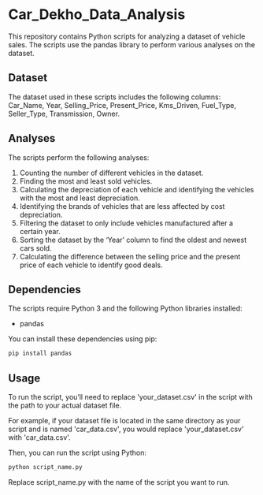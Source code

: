 # Car_Dekho_Data_Analysis

This repository contains Python scripts for analyzing a dataset of vehicle sales. The scripts use the pandas library to perform various analyses on the dataset.

## Dataset

The dataset used in these scripts includes the following columns: Car_Name, Year, Selling_Price, Present_Price, Kms_Driven, Fuel_Type, Seller_Type, Transmission, Owner.

## Analyses

The scripts perform the following analyses:
1. Counting the number of different vehicles in the dataset.<br>
2. Finding the most and least sold vehicles.<br>
3. Calculating the depreciation of each vehicle and identifying the vehicles with the most and least depreciation.<br>
4. Identifying the brands of vehicles that are less affected by cost depreciation.<br>
5. Filtering the dataset to only include vehicles manufactured after a certain year.<br>
6. Sorting the dataset by the ‘Year’ column to find the oldest and newest cars sold.<br>
7. Calculating the difference between the selling price and the present price of each vehicle to identify good deals.<br>

## Dependencies

The scripts require Python 3 and the following Python libraries installed:
<ul>
  <li>pandas</li>
</ul>

You can install these dependencies using pip:
```bash
pip install pandas
```

## Usage

To run the script, you’ll need to replace 'your_dataset.csv' in the script with the path to your actual dataset file.

For example, if your dataset file is located in the same directory as your script and is named 'car_data.csv', you would replace 'your_dataset.csv' with 'car_data.csv'.

Then, you can run the script using Python:
```bash
python script_name.py
```
Replace script_name.py with the name of the script you want to run.
